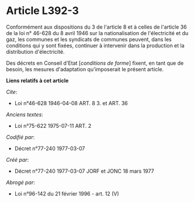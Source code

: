 # Article L392-3

Conformément aux dispositions du 3 de l'article 8 et à celles de l'article 36 de la loi n° 46-628 du 8 avril 1946 sur la
nationalisation de l'électricité et du gaz, les communes et les syndicats de communes peuvent, dans les conditions qui y sont
fixées, continuer à intervenir dans la production et la distribution d'électricité.

Des décrets en Conseil d'Etat [*conditions de forme*] fixent, en tant que de besoin, les mesures d'adaptation qu'imposerait
le présent article.

**Liens relatifs à cet article**

_Cite_:

  - Loi n°46-628 1946-04-08 ART. 8 3. et ART. 36

_Anciens textes_:

  - Loi n°75-622 1975-07-11 ART. 2

_Codifié par_:

  - Décret n°77-240 1977-03-07

_Créé par_:

  - Décret n°77-240 1977-03-07 JORF et JONC 18 mars 1977

_Abrogé par_:

  - Loi n°96-142 du 21 février 1996 - art. 12 (V)
